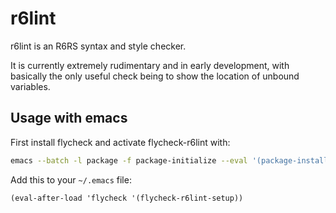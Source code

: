 # r6lint

r6lint is an R6RS syntax and style checker.

It is currently extremely rudimentary and in early development, with
basically the only useful check being to show the location of unbound
variables.

## Usage with emacs

First install flycheck and activate flycheck-r6lint with:

```bash
emacs --batch -l package -f package-initialize --eval '(package-install-file "flycheck-r6lint.el")'
```

Add this to your `~/.emacs` file:

```elisp
(eval-after-load 'flycheck '(flycheck-r6lint-setup))
```
